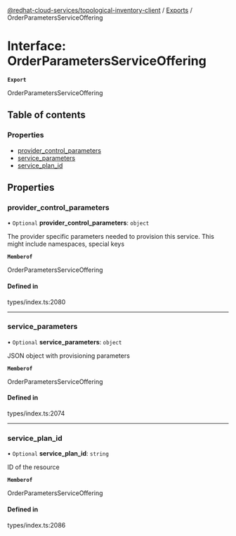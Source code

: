 [@redhat-cloud-services/topological-inventory-client](../README.md) / [Exports](../modules.md) / OrderParametersServiceOffering

# Interface: OrderParametersServiceOffering

**`Export`**

OrderParametersServiceOffering

## Table of contents

### Properties

- [provider\_control\_parameters](OrderParametersServiceOffering.md#provider_control_parameters)
- [service\_parameters](OrderParametersServiceOffering.md#service_parameters)
- [service\_plan\_id](OrderParametersServiceOffering.md#service_plan_id)

## Properties

### provider\_control\_parameters

• `Optional` **provider\_control\_parameters**: `object`

The provider specific parameters needed to provision this service. This might include namespaces, special keys

**`Memberof`**

OrderParametersServiceOffering

#### Defined in

types/index.ts:2080

___

### service\_parameters

• `Optional` **service\_parameters**: `object`

JSON object with provisioning parameters

**`Memberof`**

OrderParametersServiceOffering

#### Defined in

types/index.ts:2074

___

### service\_plan\_id

• `Optional` **service\_plan\_id**: `string`

ID of the resource

**`Memberof`**

OrderParametersServiceOffering

#### Defined in

types/index.ts:2086
